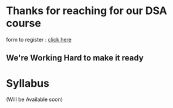 # Thanks for reaching for our DSA course
form to register : [click here](https://forms.gle/LMsZbWgr8vQHgbbg8)
## We're Working Hard to make it ready
# Syllabus 
(Will be Available soon)